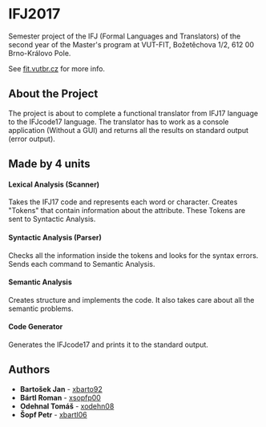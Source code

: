 # IFJ2017

Semester project of the IFJ (Formal Languages and Translators) of the second year 
of the Master's program at VUT-FIT, Božetěchova 1/2, 612 00 Brno-Královo Pole.

See [fit.vutbr.cz](fit.vutbr.cz) for more info.
 
## About the Project

The project is about to complete a functional translator from IFJ17 language to
the IFJcode17 language. The translator has to work as a console application 
(Without a GUI) and returns all the results on standard output (error output).

## Made by 4 units

#### Lexical Analysis (Scanner)

Takes the IFJ17 code and represents each word or character. Creates "Tokens" that
contain information about the attribute. These Tokens are sent to Syntactic 
Analysis.

#### Syntactic Analysis (Parser)

Checks all the information inside the tokens and looks for the syntax errors.
Sends each command to Semantic Analysis.

#### Semantic Analysis

Creates structure and implements the code. It also takes care about all the semantic
problems.

#### Code Generator

Generates the IFJcode17 and prints it to the standard output.

## Authors

* **Bartošek Jan** - [xbarto92](https://github.com/B4rtosek)
* **Bártl Roman** - [xsopfp00](https://github.com/Trsak)
* **Odehnal Tomáš** - [xodehn08](https://github.com/odehnaltomas)
* **Šopf Petr** - [xbartl06](https://github.com/romanbartl)